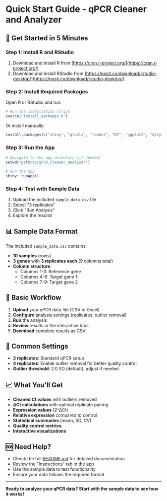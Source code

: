 # Quick Start Guide - qPCR Cleaner and Analyzer

## 🚀 Get Started in 5 Minutes

### Step 1: Install R and RStudio
1. Download and install R from [https://cran.r-project.org/](https://cran.r-project.org/)
2. Download and install RStudio from [https://posit.co/download/rstudio-desktop/](https://posit.co/download/rstudio-desktop/)

### Step 2: Install Required Packages
Open R or RStudio and run:

```r
# Run the installation script
source("install_packages.R")
```

Or install manually:
```r
install.packages(c("shiny", "gtools", "readxl", "DT", "ggplot2", "dplyr", "tidyr", "shinyjs", "shinyWidgets"))
```

### Step 3: Run the App
```r
# Navigate to the app directory (if needed)
setwd("path/to/qPCR_Cleaner_Analyzer")

# Run the app
shiny::runApp()
```

### Step 4: Test with Sample Data
1. Upload the included `sample_data.csv` file
2. Select "3 replicates" 
3. Click "Run Analysis"
4. Explore the results!

## 📊 Sample Data Format

The included `sample_data.csv` contains:
- **10 samples** (rows)
- **3 genes** with **3 replicates each** (9 columns total)
- **Column structure**: 
  - Columns 1-3: Reference gene
  - Columns 4-6: Target gene 1  
  - Columns 7-9: Target gene 2

## 🎯 Basic Workflow

1. **Upload** your qPCR data file (CSV or Excel)
2. **Configure** analysis settings (replicates, outlier removal)
3. **Run** the analysis
4. **Review** results in the interactive tabs
5. **Download** complete results as CSV

## 🔧 Common Settings

- **3 replicates**: Standard qPCR setup
- **4 replicates**: Enable outlier removal for better quality control
- **Outlier threshold**: 2.0 SD (default), adjust if needed

## 📈 What You'll Get

- **Cleaned Ct values** with outliers removed
- **ΔCt calculations** with optimal replicate pairing
- **Expression values** (2^ΔCt)
- **Relative expression** compared to control
- **Statistical summaries** (mean, SD, CV)
- **Quality control metrics**
- **Interactive visualizations**

## 🆘 Need Help?

- Check the full [README.md](README.md) for detailed documentation
- Review the "Instructions" tab in the app
- Use the sample data to test functionality
- Ensure your data follows the required format

---

**Ready to analyze your qPCR data? Start with the sample data to see how it works!**
